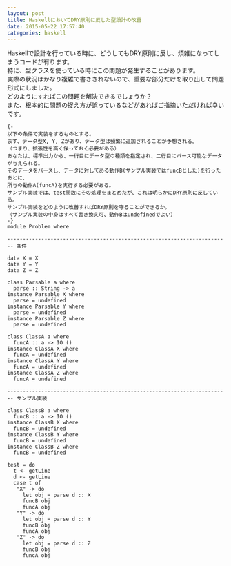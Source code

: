 ```yaml
---
layout: post
title: HaskellにおいてDRY原則に反した型設計の改善
date: 2015-05-22 17:57:40
categories: haskell
---
```

<p>Haskellで設計を行っている時に、どうしてもDRY原則に反し、煩雑になってしまうコードが有ります。<br>
特に、型クラスを使っている時にこの問題が発生することがあります。<br>
実際の状況はかなり複雑で書ききれないので、重要な部分だけを取り出して問題形式にしました。<br>
どのようにすればこの問題を解決できるでしょうか？<br>
また、根本的に問題の捉え方が誤っているなどがあればご指摘いただければ幸いです。</p>

<pre><code>{-
以下の条件で実装をするものとする。
まず、データ型X, Y, Zがあり、データ型は頻繁に追加されることが予想される。
（つまり、拡張性を高く保っておく必要がある）
あなたは、標準出力から、一行目にデータ型の種類を指定され、二行目にパース可能なデータが与えられる。
そのデータをパースし、データに対してある動作B(サンプル実装ではfuncBとした)を行ったあとに、
所与の動作A(funcA)を実行する必要がある。
サンプル実装では、test関数にその処理をまとめたが、これは明らかにDRY原則に反している。
サンプル実装をどのように改善すればDRY原則を守ることができるか。
（サンプル実装の中身はすべて書き換え可、動作Bはundefinedでよい）
-}
module Problem where

----------------------------------------------------------------------
-- 条件

data X = X
data Y = Y
data Z = Z

class Parsable a where
  parse :: String -&gt; a
instance Parsable X where
  parse = undefined
instance Parsable Y where
  parse = undefined
instance Parsable Z where
  parse = undefined

class ClassA a where
  funcA :: a -&gt; IO ()
instance ClassA X where
  funcA = undefined
instance ClassA Y where
  funcA = undefined
instance ClassA Z where
  funcA = undefined

----------------------------------------------------------------------
-- サンプル実装

class ClassB a where
  funcB :: a -&gt; IO ()
instance ClassB X where
  funcB = undefined
instance ClassB Y where
  funcB = undefined
instance ClassB Z where
  funcB = undefined

test = do
  t &lt;- getLine
  d &lt;- getLine
  case t of
   "X" -&gt; do
     let obj = parse d :: X
     funcB obj
     funcA obj
   "Y" -&gt; do
     let obj = parse d :: Y
     funcB obj
     funcA obj
   "Z" -&gt; do
     let obj = parse d :: Z
     funcB obj
     funcA obj
</code></pre>
